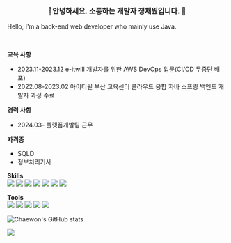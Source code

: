 ### <div align="center">🌱안녕하세요. 소통하는 개발자 정채원입니다. 🌱 </div>

Hello, I'm a back-end web developer who mainly use Java.

<br>

**교육 사항**
- 2023.11-2023.12 e-itwill 개발자를 위한 AWS DevOps 입문(CI/CD 무중단 배포)
- 2022.08-2023.02 아이티윌 부산 교육센터 클라우드 융합 자바 스프링 백엔드 개발자 과정 수료

**경력 사항**
- 2024.03- 플랫폼개발팀 근무

**자격증**
- SQLD
- 정보처리기사

**Skills** <br>
<img src="https://img.shields.io/badge/Java-007396?&style=flat&logo=Java&logoColor=white"/>
<img src="https://img.shields.io/badge/Python-3776AB?&style=flat&logo=Python&logoColor=white"/>
<img src="https://img.shields.io/badge/JavaScript-F7DF1E?style=flat&logo=JavaScript&logoColor=black"/>
<img src="https://img.shields.io/badge/JQuery-0769AD?style=flat&logo=JQuery&logoColor=white"/>
<img src="https://img.shields.io/badge/MySQL-4479A1?style=flat&logo=MySQL&logoColor=white"/>
<img src="https://img.shields.io/badge/CSS-1572B6?style=flat&logo=CSS3&logoColor=white"/>
<img src="https://img.shields.io/badge/HTML5-E34F26?style=flat&logo=HTML5&logoColor=black"/>

**Tools** <br>
<img src="https://img.shields.io/badge/Eclipse-2C2255?&style=flat&logo=Eclipse&logoColor=yellow"/>
<img src="https://img.shields.io/badge/AWS-232F3E?style=flat&logo=Amazon AWS&logoColor=orange"/>
<img src="https://img.shields.io/badge/Spring-6DB33F?&style=flat&logo=Spring&logoColor=white"/>
<img src="https://img.shields.io/badge/GitHub-181717?&style=flat&logo=GitHub&logoColor=white"/>
<img src="https://img.shields.io/badge/VisualStudioCode-007ACC?&style=flat&logo=VisualStudioCode&logoColor=white"/>

![Chaewon's GitHub stats](https://github-readme-stats.vercel.app/api?username=chae1-j&theme=swift&show_icons=true)

<img align="center" src="https://github-readme-stats.vercel.app/api/top-langs/?username=chae1-j&layout=compact&show_icons=true&show_owner=true&hide_title=&theme=transparent&hide=" />
